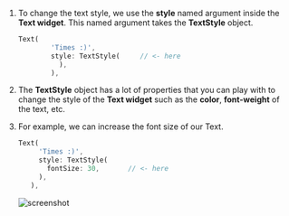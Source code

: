 1. To change the text style, we use the **style** named argument inside the **Text widget**. This named argument takes the **TextStyle** object.

   ```dart
   Text(
           'Times :)',
           style: TextStyle(     // <- here
             ),
           ),

   ```

2. The **TextStyle** object has a lot of properties that you can play with to change the style of the **Text widget** such as the **color**, **font-weight** of the text, etc.

3. For example, we can increase the font size of our Text.

   ```dart
   Text(
        'Times :)',
        style: TextStyle(
          fontSize: 30,       // <- here
        ),
      ),

   ```

   ![screenshot](https://lh3.googleusercontent.com/TNDK__hl5bqpRwmkY_uEFMz7O4Hi5q2WguMj5Q1vcQ8tU3t33JwDm_R71XNz4ZQDCuJzC32hra5P4mu6BK7L1MdibMA2tV06CBw4lBQxLnUH0B8PiUHuz4L1Z9A8-tCw_ySiYIiu)
